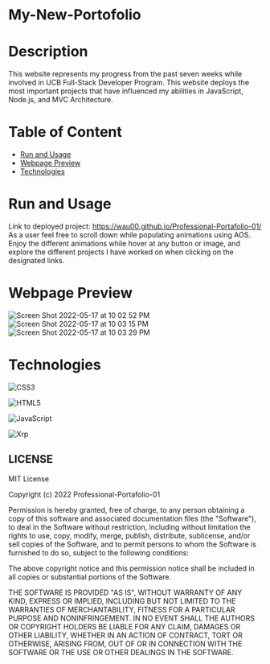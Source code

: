 # My-New-Portofolio

# Description
This website represents my progress from the past seven weeks while involved in UCB Full-Stack Developer Program. This website deploys the most important projects that have influenced my abilities in JavaScript, Node.js, and MVC Architecture. 

# Table of Content

* [Run and Usage](#run-and-usage)
* [Webpage Preview](#webpage-preview)
* [Technologies](#technologies)


# Run and Usage
Link to deployed project: https://wau00.github.io/Professional-Portafolio-01/
As a user feel free to scroll down while populating animations using AOS. Enjoy the different animations while hover at any button or image, and explore the different projects I have worked on when clicking on the designated links. 

# Webpage Preview

![Screen Shot 2022-05-17 at 10 02 52 PM](https://user-images.githubusercontent.com/99919050/168960996-1a0dc64a-a508-45d9-9ba6-fccde110322a.png)
![Screen Shot 2022-05-17 at 10 03 15 PM](https://user-images.githubusercontent.com/99919050/168961000-adb03c68-1c14-4462-85e3-a759098a617a.png)
![Screen Shot 2022-05-17 at 10 03 29 PM](https://user-images.githubusercontent.com/99919050/168961007-3b23bbc7-74a1-44b6-9902-62e308efc61d.png)

# Technologies

![CSS3](https://img.shields.io/badge/css3-%231572B6.svg?style=for-the-badge&logo=css3&logoColor=white)

![HTML5](https://img.shields.io/badge/html5-%23E34F26.svg?style=for-the-badge&logo=html5&logoColor=white)

![JavaScript](https://img.shields.io/badge/javascript-%23323330.svg?style=for-the-badge&logo=javascript&logoColor=%23F7DF1E)

![Xrp](https://img.shields.io/badge/AOS-black?style=for-the-badge&logo=xrp&logoColor=white)

## **LICENSE**

MIT License

Copyright (c) 2022 Professional-Portafolio-01

Permission is hereby granted, free of charge, to any person obtaining a copy of this software and associated documentation files (the "Software"), to deal in the Software without restriction, including without limitation the rights to use, copy, modify, merge, publish, distribute, sublicense, and/or sell copies of the Software, and to permit persons to whom the Software is furnished to do so, subject to the following conditions:

The above copyright notice and this permission notice shall be included in all copies or substantial portions of the Software.

THE SOFTWARE IS PROVIDED "AS IS", WITHOUT WARRANTY OF ANY KIND, EXPRESS OR IMPLIED, INCLUDING BUT NOT LIMITED TO THE WARRANTIES OF MERCHANTABILITY, FITNESS FOR A PARTICULAR PURPOSE AND NONINFRINGEMENT. IN NO EVENT SHALL THE AUTHORS OR COPYRIGHT HOLDERS BE LIABLE FOR ANY CLAIM, DAMAGES OR OTHER LIABILITY, WHETHER IN AN ACTION OF CONTRACT, TORT OR OTHERWISE, ARISING FROM, OUT OF OR IN CONNECTION WITH THE SOFTWARE OR THE USE OR OTHER DEALINGS IN THE SOFTWARE.